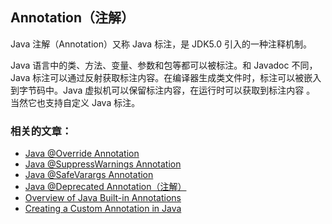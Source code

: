 ## Annotation（注解）
Java 注解（Annotation）又称 Java 标注，是 JDK5.0 引入的一种注释机制。

Java 语言中的类、方法、变量、参数和包等都可以被标注。和 Javadoc 不同，Java 标注可以通过反射获取标注内容。在编译器生成类文件时，标注可以被嵌入到字节码中。Java 虚拟机可以保留标注内容，在运行时可以获取到标注内容 。 当然它也支持自定义 Java 标注。

### 相关的文章： 
- [Java @Override Annotation](https://www.baeldung.com/java-override)
- [Java @SuppressWarnings Annotation](https://www.baeldung.com/java-suppresswarnings)
- [Java @SafeVarargs Annotation](https://www.baeldung.com/java-safevarargs)
- [Java @Deprecated Annotation（注解）](https://www.cwiki.us/display/JAVAZH/Java+@Deprecated+Annotation)
- [Overview of Java Built-in Annotations](https://www.baeldung.com/java-default-annotations)
- [Creating a Custom Annotation in Java](https://www.baeldung.com/java-custom-annotation)

